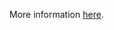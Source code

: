 More information [here](https://docs.prismacloud.io/en/enterprise-edition/policy-reference/secrets-policies/secrets-policy-index/ensure-repository-is-private).
